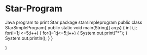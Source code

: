 # Star-Program
Java program to print Star
package starsimpleprogram
public class StarSimpleProgram{
    public static void main(String[] args) {
        int i,j;
        for(i=1;i<=5;i++)
        {
            for(j=1;j<=5;j++)
            {
                System.out.print("*");
            }
            System.out.println();
            }
    }
    
}
